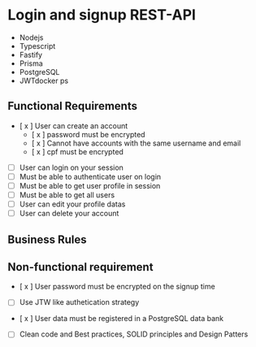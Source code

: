 # Login and signup REST-API

- Nodejs
- Typescript
- Fastify
- Prisma
- PostgreSQL
- JWTdocker ps

## Functional Requirements

- [ x ] User can create an account
    - [ x ] password must be encrypted
    - [ x ] Cannot have accounts with the same username and email
    - [ x ] cpf must be encrypted
- [ ] User can login on your session
- [ ] Must be able to authenticate user on login
- [ ] Must be able to get user profile in session
- [ ] Must be able to get all users
- [ ] User can edit your profile datas
- [ ] User can delete your account

## Business Rules

## Non-functional requirement

- [ x ] User password must be encrypted on the signup time
- [ ] Use JTW like authetication strategy
- [ x ] User data must be registered in a PostgreSQL data bank
- [ ] Clean code and Best practices, SOLID principles and Design Patters
